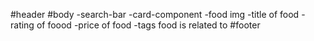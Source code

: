 #header
#body
    -search-bar
    -card-component
        -food img
        -title of food
        -rating of foood
        -price of food
        -tags food is related to
#footer

